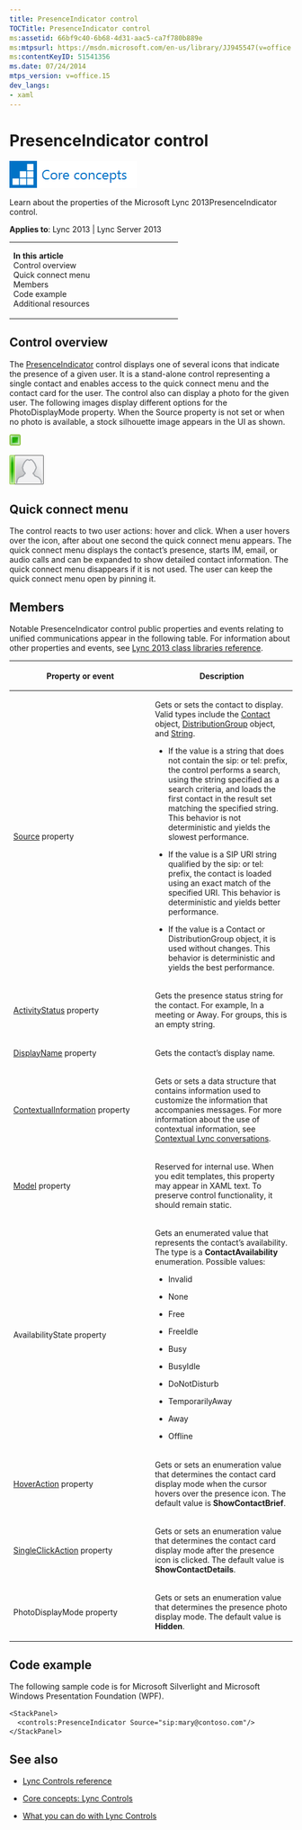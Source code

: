 ```yaml
---
title: PresenceIndicator control
TOCTitle: PresenceIndicator control
ms:assetid: 66bf9c40-6b68-4d31-aac5-ca7f780b889e
ms:mtpsurl: https://msdn.microsoft.com/en-us/library/JJ945547(v=office.15)
ms:contentKeyID: 51541356
ms.date: 07/24/2014
mtps_version: v=office.15
dev_langs:
- xaml
---
```


# PresenceIndicator control

![Core concepts](images/JJ933133.mod_icon_CoreConcepts_long(Office.15).png "Core concepts")

Learn about the properties of the Microsoft Lync 2013PresenceIndicator control.



**Applies to**: Lync 2013 | Lync Server 2013

<table>
<colgroup>
<col style="width: 50%" />
<col style="width: 50%" />
</colgroup>
<tbody>
<tr class="odd">
<td><p><strong>In this article</strong><br />
Control overview<br />
Quick connect menu<br />
Members<br />
Code example<br />
Additional resources</p></td>
<td></td>
</tr>
</tbody>
</table>

## Control overview

The [PresenceIndicator](https://msdn.microsoft.com/en-us/library/hh345947\(v=office.15\)) control displays one of several icons that indicate the presence of a given user. It is a stand-alone control representing a single contact and enables access to the quick connect menu and the contact card for the user. The control also can display a photo for the given user. The following images display different options for the PhotoDisplayMode property. When the Source property is not set or when no photo is available, a stock silhouette image appears in the UI as shown.

![PresenceIndicator Control](images/JJ933141.PresenceIndicatorControl(Office.15).png "PresenceIndicator Control")

![PresenceIndicator Control](images/JJ933141.PresenceIndicator_large_rtm(Office.15).png "PresenceIndicator Control")

## Quick connect menu

The control reacts to two user actions: hover and click. When a user hovers over the icon, after about one second the quick connect menu appears. The quick connect menu displays the contact’s presence, starts IM, email, or audio calls and can be expanded to show detailed contact information. The quick connect menu disappears if it is not used. The user can keep the quick connect menu open by pinning it.

## Members

Notable PresenceIndicator control public properties and events relating to unified communications appear in the following table. For information about other properties and events, see [Lync 2013 class libraries reference](https://msdn.microsoft.com/en-us/library/jj933088\(v=office.15\)).

<table>
<colgroup>
<col style="width: 50%" />
<col style="width: 50%" />
</colgroup>
<thead>
<tr class="header">
<th><p>Property or event</p></th>
<th><p>Description</p></th>
</tr>
</thead>
<tbody>
<tr class="odd">
<td><p><a href="https://msdn.microsoft.com/en-us/library/hh363511(v=office.15)">Source</a> property</p></td>
<td><p>Gets or sets the contact to display. Valid types include the <a href="https://msdn.microsoft.com/en-us/library/jj266463(v=office.15)">Contact</a> object, <a href="https://msdn.microsoft.com/en-us/library/jj293432(v=office.15)">DistributionGroup</a> object, and <a href="http://go.microsoft.com/fwlink/?linkid=131086%26clcid=0x409">String</a>.</p>
<ul>
<li><p>If the value is a string that does not contain the sip: or tel: prefix, the control performs a search, using the string specified as a search criteria, and loads the first contact in the result set matching the specified string. This behavior is not deterministic and yields the slowest performance.</p></li>
<li><p>If the value is a SIP URI string qualified by the sip: or tel: prefix, the contact is loaded using an exact match of the specified URI. This behavior is deterministic and yields better performance.</p></li>
<li><p>If the value is a Contact or DistributionGroup object, it is used without changes. This behavior is deterministic and yields the best performance.</p></li>
</ul></td>
</tr>
<tr class="even">
<td><p><a href="https://msdn.microsoft.com/en-us/library/hh346421(v=office.15)">ActivityStatus</a> property</p></td>
<td><p>Gets the presence status string for the contact. For example, In a meeting or Away. For groups, this is an empty string.</p></td>
</tr>
<tr class="odd">
<td><p><a href="https://msdn.microsoft.com/en-us/library/hh345805(v=office.15)">DisplayName</a> property</p></td>
<td><p>Gets the contact’s display name.</p></td>
</tr>
<tr class="even">
<td><p><a href="https://msdn.microsoft.com/en-us/library/hh363342(v=office.15)">ContextualInformation</a> property</p></td>
<td><p>Gets or sets a data structure that contains information used to customize the information that accompanies messages. For more information about the use of contextual information, see <a href="contextual-lync-conversations.md">Contextual Lync conversations</a>.</p></td>
</tr>
<tr class="odd">
<td><p><a href="https://msdn.microsoft.com/en-us/library/hh346458(v=office.15)">Model</a> property</p></td>
<td><p>Reserved for internal use. When you edit templates, this property may appear in XAML text. To preserve control functionality, it should remain static.</p></td>
</tr>
<tr class="even">
<td><p>AvailabilityState property</p></td>
<td><p>Gets an enumerated value that represents the contact’s availability. The type is a <strong>ContactAvailability</strong> enumeration. Possible values:</p>
<ul>
<li><p>Invalid</p></li>
<li><p>None</p></li>
<li><p>Free</p></li>
<li><p>FreeIdle</p></li>
<li><p>Busy</p></li>
<li><p>BusyIdle</p></li>
<li><p>DoNotDisturb</p></li>
<li><p>TemporarilyAway</p></li>
<li><p>Away</p></li>
<li><p>Offline</p></li>
</ul></td>
</tr>
<tr class="odd">
<td><p><a href="https://msdn.microsoft.com/en-us/library/hh345520(v=office.15)">HoverAction</a> property</p></td>
<td><p>Gets or sets an enumeration value that determines the contact card display mode when the cursor hovers over the presence icon. The default value is <strong>ShowContactBrief</strong>.</p></td>
</tr>
<tr class="even">
<td><p><a href="https://msdn.microsoft.com/en-us/library/hh363323(v=office.15)">SingleClickAction</a> property</p></td>
<td><p>Gets or sets an enumeration value that determines the contact card display mode after the presence icon is clicked. The default value is <strong>ShowContactDetails</strong>.</p></td>
</tr>
<tr class="odd">
<td><p>PhotoDisplayMode property</p></td>
<td><p>Gets or sets an enumeration value that determines the presence photo display mode. The default value is <strong>Hidden</strong>.</p></td>
</tr>
</tbody>
</table>

## Code example

The following sample code is for Microsoft Silverlight and Microsoft Windows Presentation Foundation (WPF).

```xaml
<StackPanel>
  <controls:PresenceIndicator Source="sip:mary@contoso.com"/>
</StackPanel>
```

## See also

  - [Lync Controls reference](lync-controls-reference.md)

  - [Core concepts: Lync Controls](core-concepts-lync-controls.md)

  - [What you can do with Lync Controls](what-you-can-do-with-lync-controls.md)

